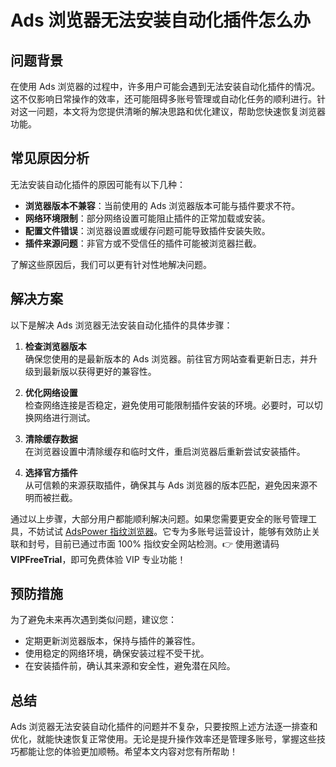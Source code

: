 # Ads 浏览器无法安装自动化插件怎么办

## 问题背景

在使用 Ads 浏览器的过程中，许多用户可能会遇到无法安装自动化插件的情况。这不仅影响日常操作的效率，还可能阻碍多账号管理或自动化任务的顺利进行。针对这一问题，本文将为您提供清晰的解决思路和优化建议，帮助您快速恢复浏览器功能。

## 常见原因分析

无法安装自动化插件的原因可能有以下几种：

- **浏览器版本不兼容**：当前使用的 Ads 浏览器版本可能与插件要求不符。
- **网络环境限制**：部分网络设置可能阻止插件的正常加载或安装。
- **配置文件错误**：浏览器设置或缓存问题可能导致插件安装失败。
- **插件来源问题**：非官方或不受信任的插件可能被浏览器拦截。

了解这些原因后，我们可以更有针对性地解决问题。

## 解决方案

以下是解决 Ads 浏览器无法安装自动化插件的具体步骤：

1. **检查浏览器版本**  
   确保您使用的是最新版本的 Ads 浏览器。前往官方网站查看更新日志，并升级到最新版以获得更好的兼容性。

2. **优化网络设置**  
   检查网络连接是否稳定，避免使用可能限制插件安装的环境。必要时，可以切换网络进行测试。

3. **清除缓存数据**  
   在浏览器设置中清除缓存和临时文件，重启浏览器后重新尝试安装插件。

4. **选择官方插件**  
   从可信赖的来源获取插件，确保其与 Ads 浏览器的版本匹配，避免因来源不明而被拦截。

通过以上步骤，大部分用户都能顺利解决问题。如果您需要更安全的账号管理工具，不妨试试 [AdsPower 指纹浏览器](https://bit.ly/adspower_free)。它专为多账号运营设计，能够有效防止关联和封号，目前已通过市面 100% 指纹安全网站检测。👉 使用邀请码 **VIPFreeTrial**，即可免费体验 VIP 专业功能！

## 预防措施

为了避免未来再次遇到类似问题，建议您：

- 定期更新浏览器版本，保持与插件的兼容性。
- 使用稳定的网络环境，确保安装过程不受干扰。
- 在安装插件前，确认其来源和安全性，避免潜在风险。

## 总结

Ads 浏览器无法安装自动化插件的问题并不复杂，只要按照上述方法逐一排查和优化，就能快速恢复正常使用。无论是提升操作效率还是管理多账号，掌握这些技巧都能让您的体验更加顺畅。希望本文内容对您有所帮助！